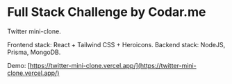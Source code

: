 # Full Stack Challenge by Codar.me

Twitter mini-clone.

Frontend stack: React + Tailwind CSS + Heroicons.
Backend stack: NodeJS, Prisma, MongoDB.

Demo: [https://twitter-mini-clone.vercel.app/](https://twitter-mini-clone.vercel.app/)
